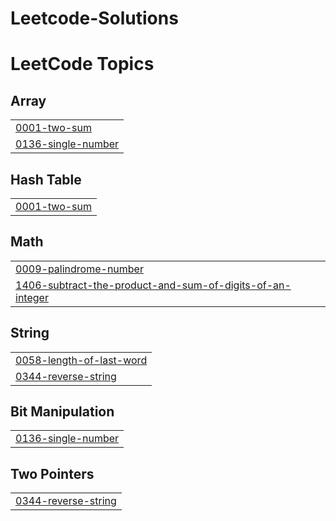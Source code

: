 # Leetcode-Solutions
<!---LeetCode Topics Start-->
# LeetCode Topics
## Array
|  |
| ------- |
| [0001-two-sum](https://github.com/savad-t/Leetcode-Solutions/tree/master/0001-two-sum) |
| [0136-single-number](https://github.com/savad-t/Leetcode-Solutions/tree/master/0136-single-number) |
## Hash Table
|  |
| ------- |
| [0001-two-sum](https://github.com/savad-t/Leetcode-Solutions/tree/master/0001-two-sum) |
## Math
|  |
| ------- |
| [0009-palindrome-number](https://github.com/savad-t/Leetcode-Solutions/tree/master/0009-palindrome-number) |
| [1406-subtract-the-product-and-sum-of-digits-of-an-integer](https://github.com/savad-t/Leetcode-Solutions/tree/master/1406-subtract-the-product-and-sum-of-digits-of-an-integer) |
## String
|  |
| ------- |
| [0058-length-of-last-word](https://github.com/savad-t/Leetcode-Solutions/tree/master/0058-length-of-last-word) |
| [0344-reverse-string](https://github.com/savad-t/Leetcode-Solutions/tree/master/0344-reverse-string) |
## Bit Manipulation
|  |
| ------- |
| [0136-single-number](https://github.com/savad-t/Leetcode-Solutions/tree/master/0136-single-number) |
## Two Pointers
|  |
| ------- |
| [0344-reverse-string](https://github.com/savad-t/Leetcode-Solutions/tree/master/0344-reverse-string) |
<!---LeetCode Topics End-->